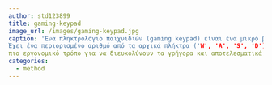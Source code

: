 ```yaml
---
author: std123899
title: gaming-keypad
image_url: /images/gaming-keypad.jpg
caption: 'Ένα πληκτρολόγιο παιχνιδιών (gaming keypad) είναι ένα μικρό βοηθητικό πληκτρολόγιο σχεδιασμένο μόνο για παιχνίδια. 
Έχει ένα περιορισμένο αριθμό από τα αρχικά πλήκτρα ('W', 'A', 'S', 'D') από ένα τυπικό πληκτρολόγιο και είναι διευθετημένα με 
πιο εργονομικό τρόπο για να διευκολύνουν τα γρήγορα και αποτελεσματικά το χειρισμό παιχνιδιών.'
categories:
  - method
---
```

